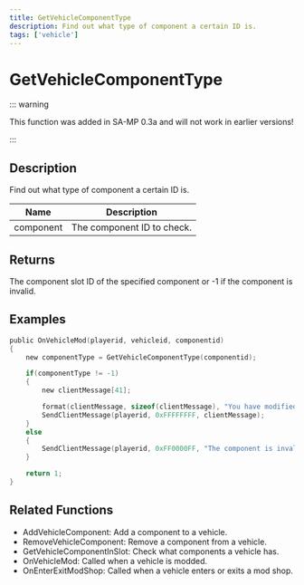 ```yaml
---
title: GetVehicleComponentType
description: Find out what type of component a certain ID is.
tags: ['vehicle']
---
```


# GetVehicleComponentType

<TagLinks />

::: warning

This function was added in SA-MP 0.3a and will not work in earlier versions!

:::

## Description

Find out what type of component a certain ID is.


| Name | Description |
|------|-------------|
|component | The component ID to check.|


## Returns

The component slot ID of the specified component or -1 if the component is invalid.


## Examples


```c
public OnVehicleMod(playerid, vehicleid, componentid)
{
    new componentType = GetVehicleComponentType(componentid);

    if(componentType != -1)
    {
        new clientMessage[41];

        format(clientMessage, sizeof(clientMessage), "You have modified your vehicle on slot %i", componentType);
        SendClientMessage(playerid, 0xFFFFFFFF, clientMessage);
    }
    else
    {
        SendClientMessage(playerid, 0xFF0000FF, "The component is invalid.");
    }

    return 1;
}
```


## Related Functions


-  AddVehicleComponent: Add a component to a vehicle.
-  RemoveVehicleComponent: Remove a component from a vehicle.
-  GetVehicleComponentInSlot: Check what components a vehicle has.
-  OnVehicleMod: Called when a vehicle is modded.
-  OnEnterExitModShop: Called when a vehicle enters or exits a mod shop.